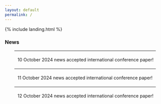 ```yaml
---
layout: default
permalink: /
---
```


{% include landing.html %}
<br>
<!-- NEWS -->
<h3>News</h3>
<div id="newsContent" style="max-width: 1200px; margin: 0 auto; padding: 0 30px;"> <!-- 좌우 간격을 늘림 -->
    <ul style="list-style-type: none; padding-left: 0;">
        <li class="news-item" style="line-height: 2.0;">
            <hr id="line1">
            <i class="fas fa-angle-down" style="cursor: pointer; margin-right: 10px;" onclick="toggleDescription('desc1')"></i>
            <span onclick="toggleDescription('desc1')" style="cursor: pointer;">10 October 2024 news accepted international conference paper!</span>
            <div id="desc1" class="description" style="display: none; margin-left: 20px;">
                * description for 10 October 2024 news
            </div>
        </li>
        <li class="news-item" style="line-height: 2.0;">
            <hr id="line2">
            <i class="fas fa-angle-down" style="cursor: pointer; margin-right: 10px;" onclick="toggleDescription('desc2')"></i>
            <span onclick="toggleDescription('desc2')" style="cursor: pointer;">11 October 2024 news accepted international conference paper!</span>
            <div id="desc2" class="description" style="display: none; margin-left: 20px;">
                * description for 11 October 2024 news
            </div>
        </li>
        <li class="news-item" style="line-height: 2.0;">
            <hr id="line3">
            <i class="fas fa-angle-down" style="cursor: pointer; margin-right: 10px;" onclick="toggleDescription('desc3')"></i>
            <span onclick="toggleDescription('desc3')" style="cursor: pointer;">12 October 2024 news accepted international conference paper!</span>
            <div id="desc3" class="description" style="display: none; margin-left: 20px;">
                * description for 12 October 2024 news
            </div>
        </li>
    </ul>
</div>

<script>
    function toggleDescription(descId) {
        var description = document.getElementById(descId);
        var icon = document.querySelector("[onclick=\"toggleDescription('" + descId + "')\"]");

        if (description.style.display === "none") {
            description.style.display = "block";
            icon.classList.remove('fa-angle-down');
            icon.classList.add('fa-angle-up');
        } else {
            description.style.display = "none";
            icon.classList.remove('fa-angle-up');
            icon.classList.add('fa-angle-down');
        }
    }
</script>

<br> 